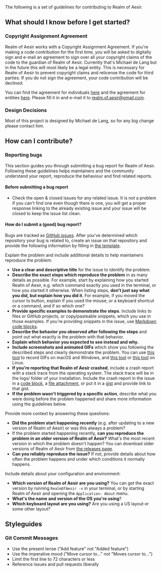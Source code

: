 The following is a set of guidelines for contributing to Realm of Aesir.

## What should I know before I get started?

### Copyright Assignment Agreement

Realm of Aesir works with a Copyright Assignment Agreement. If you're making a code contribution for the first time, you will be asked to digitally sign and e-mail an agreement to sign over all your copyright claims of the code to the guardian of Realm of Aesir. Currently that's Michael de Lang but in the future this will most likely be a legal entity. This is necessary for Realm of Aesir to prevent copyright claims and relicense the code for third parties. If you do not sign the agreement, your code contribution will be declined.

You can find the agreement for individuals [here](Realm%20of%20Aesir-Individual.pdf) and the agreement for entities [here](Realm%20of%20Aesir-Entity.pdf). Please fill it in and e-mail it to realm.of.aesir@gmail.com.

### Design Decisions

Most of this project is designed by Michael de Lang, so for any big change please contact him.

## How can I contribute?

### Reporting bugs

This section guides you through submitting a bug report for Realm of Aesir. Following these guidelines helps maintainers and the community understand your report, reproduce the behaviour and find related reports.

#### Before submitting a bug report

* Check the open & closed issues for any related issue. It is not a problem if you can't find one even though there is one, you will get a proper response linking to the already existing issue and your issue will be closed to keep the issue list clean.

#### How do I submit a (good) bug report?

Bugs are tracked as [GitHub issues](https://guides.github.com/features/issues/). After you've determined which repository your bug is related to, create an issue on that repository and provide the following information by filling in [the template](ISSUE_TEMPLATE.md).

Explain the problem and include additional details to help maintainers reproduce the problem:

* **Use a clear and descriptive title** for the issue to identify the problem.
* **Describe the exact steps which reproduce the problem** in as many details as possible. For example, start by explaining how you started Realm of Aesir, e.g. which command exactly you used in the terminal, or how you started it otherwise. When listing steps, **don't just say what you did, but explain how you did it**. For example, if you moved the cursor to button, explain if you used the mouse, or a keyboard shortcut or a command, and if so which one?
* **Provide specific examples to demonstrate the steps**. Include links to files or GitHub projects, or copy/pasteable snippets, which you use in those examples. If you're providing snippets in the issue, use [Markdown code blocks](https://help.github.com/articles/markdown-basics/#multiple-lines).
* **Describe the behavior you observed after following the steps** and point out what exactly is the problem with that behavior.
* **Explain which behavior you expected to see instead and why.**
* **Include screenshots and animated GIFs** which show you following the described steps and clearly demonstrate the problem. You can use [this tool](http://www.cockos.com/licecap/) to record GIFs on macOS and Windows, and [this tool](https://github.com/colinkeenan/silentcast) or [this tool](https://github.com/GNOME/byzanz) on Linux.
* **If you're reporting that Realm of Aesir crashed**, include a crash report with a stack trace from the operating system. The stack trace will be in the logs/ folder of your installation. Include the crash report in the issue in a [code block](https://help.github.com/articles/markdown-basics/#multiple-lines), a [file attachment](https://help.github.com/articles/file-attachments-on-issues-and-pull-requests/), or put it in a [gist](https://gist.github.com/) and provide link to that gist.
* **If the problem wasn't triggered by a specific action**, describe what you were doing before the problem happened and share more information using the guidelines below.

Provide more context by answering these questions:

* **Did the problem start happening recently** (e.g. after updating to a new version of Realm of Aesir) or was this always a problem?
* If the problem started happening recently, **can you reproduce the problem in an older version of Realm of Aesir?** What's the most recent version in which the problem doesn't happen? You can download older versions of Realm of Aesir from [the releases page](https://github.com/RealmOfAesir/client/releases).
* **Can you reliably reproduce the issue?** If not, provide details about how often the problem happens and under which conditions it normally happens.

Include details about your configuration and environment:

* **Which version of Realm of Aesir are you using?** You can get the exact version by running `RealmOfAesir -v` in your terminal, or by starting Realm of Aesir and opening the `Application: About` menu.
* **What's the name and version of the OS you're using**?
* **Which keyboard layout are you using?** Are you using a US layout or some other layout?

## Styleguides

### Git Commit Messages

* Use the present tense ("Add feature" not "Added feature")
* Use the imperative mood ("Move cursor to..." not "Moves cursor to...")
* Limit the first line to 72 characters or less
* Reference issues and pull requests liberally

